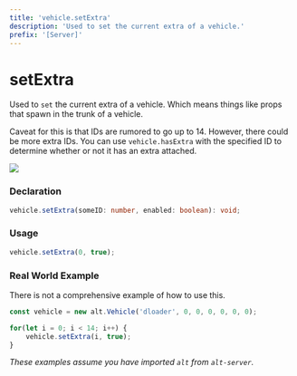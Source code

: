 ```yaml
---
title: 'vehicle.setExtra'
description: 'Used to set the current extra of a vehicle.'
prefix: '[Server]'
---
```


# setExtra

Used to `set` the current extra of a vehicle. Which means things like props that spawn in the trunk of a vehicle.

Caveat for this is that IDs are rumored to go up to 14. However, there could be more extra IDs. You can use `vehicle.hasExtra` with the specified ID to determine whether or not it has an extra attached.

![](https://i.imgur.com/mkdp3W4.png)

### Declaration

```typescript
vehicle.setExtra(someID: number, enabled: boolean): void;
```

### Usage

```js
vehicle.setExtra(0, true);
```

### Real World Example

There is not a comprehensive example of how to use this.

```js
const vehicle = new alt.Vehicle('dloader', 0, 0, 0, 0, 0, 0);

for(let i = 0; i < 14; i++) {
    vehicle.setExtra(i, true);
}
```

_These examples assume you have imported `alt` from `alt-server`._